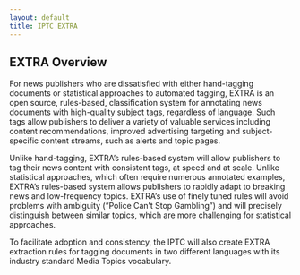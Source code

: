 ```yaml
---
layout: default
title: IPTC EXTRA
---
```

## EXTRA Overview

For news publishers who are dissatisfied with either hand-tagging documents or statistical approaches to automated tagging, EXTRA is an open source, rules-based, classification system for annotating news documents with high-quality subject tags, regardless of language. Such tags allow publishers to deliver a variety of valuable services including content recommendations, improved advertising targeting and subject-specific content streams, such as alerts and topic pages.

Unlike hand-tagging, EXTRA’s rules-based system will allow publishers to tag their news content with consistent tags, at speed and at scale. Unlike statistical approaches, which often require numerous annotated examples, EXTRA’s rules-based system allows publishers to rapidly adapt to breaking news and low-frequency topics. EXTRA’s use of finely tuned rules will avoid problems with ambiguity (“Police Can’t Stop Gambling”) and will precisely distinguish between similar topics, which are more challenging for statistical approaches.

To facilitate adoption and consistency, the IPTC will also create EXTRA extraction rules for tagging documents in two different languages with its industry standard Media Topics vocabulary.
